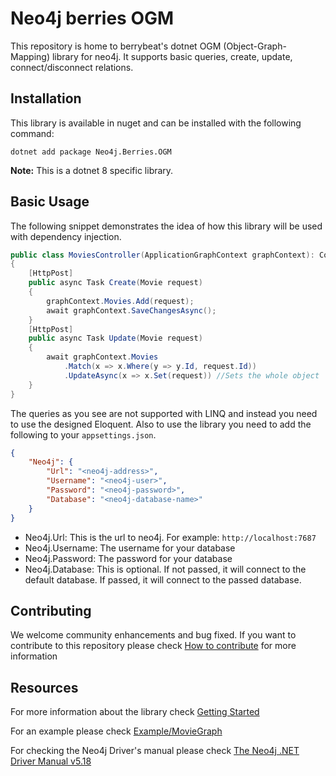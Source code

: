 # Neo4j berries OGM

This repository is home to berrybeat's dotnet OGM (Object-Graph-Mapping) library for neo4j. It supports basic queries, create, update, connect/disconnect relations.


## Installation
This library is available in nuget and can be installed with the following command:

```
dotnet add package Neo4j.Berries.OGM
```

**Note:** This is a dotnet 8 specific library.

## Basic Usage
The following snippet demonstrates the idea of how this library will be used with dependency injection.

```csharp
public class MoviesController(ApplicationGraphContext graphContext): ControllerBase 
{
    [HttpPost]
    public async Task Create(Movie request) 
    {
        graphContext.Movies.Add(request);
        await graphContext.SaveChangesAsync();
    }
    [HttpPost]
    public async Task Update(Movie request) 
    {
        await graphContext.Movies
            .Match(x => x.Where(y => y.Id, request.Id))
            .UpdateAsync(x => x.Set(request)) //Sets the whole object
    }
}
```
The queries as you see are not supported with LINQ and instead you need to use the designed Eloquent. Also to use the library you need to add the following to your `appsettings.json`.
```json
{
    "Neo4j": {
        "Url": "<neo4j-address>",
        "Username": "<neo4j-user>",
        "Password": "<neo4j-password>",
        "Database": "<neo4j-database-name>"
    }
}
```

* Neo4j.Url: This is the url to neo4j. For example: `http://localhost:7687`
* Neo4j.Username: The username for your database
* Neo4j.Password: The password for your database
* Neo4j.Database: This is optional. If not passed, it will connect to the default database. If passed, it will connect to the passed database.

## Contributing

We welcome community enhancements and bug fixed. If you want to contribute to this repository please check [How to contribute](./.github/CONTRIBUTING.md) for more information

## Resources

For more information about the library check [Getting Started](https://github.com/berrybeat/Neo4j.Berries.OGM/wiki)

For an example please check [Example/MovieGraph](./example/MovieGraph/)

For checking the Neo4j Driver's manual please check [The Neo4j .NET Driver Manual v5.18](https://neo4j.com/docs/dotnet-manual/current/)